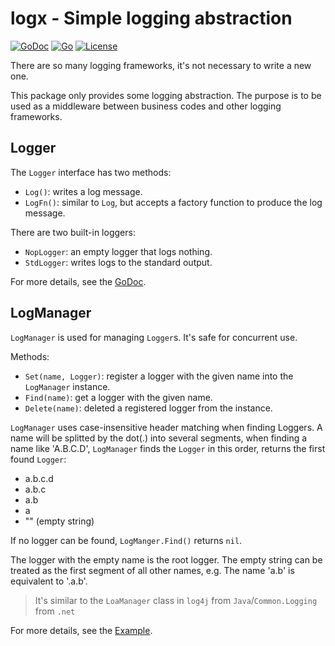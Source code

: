 # logx - Simple logging abstraction

[![GoDoc](https://pkg.go.dev/badge/github.com/cmstar/go-logx)](https://pkg.go.dev/github.com/cmstar/go-logx)
[![Go](https://github.com/cmstar/go-logx/workflows/Go/badge.svg)](https://github.com/cmstar/go-logx/actions?query=workflow%3AGo)
[![License](https://img.shields.io/badge/license-MIT-brightgreen.svg?style=flat)](https://opensource.org/licenses/MIT)

There are so many logging frameworks, it's not necessary to write a new one.

This package only provides some logging abstraction. The purpose is to be used as a middleware between business codes and other logging frameworks.

## Logger

The `Logger` interface has two methods:
- `Log()`: writes a log message.
- `LogFn()`: similar to `Log`, but accepts a factory function to produce the log message.

There are two built-in loggers:
- `NopLogger`: an empty logger that logs nothing.
- `StdLogger`: writes logs to the standard output.

For more details, see the [GoDoc](https://pkg.go.dev/github.com/cmstar/go-logx#Logger).

## LogManager

`LogManager` is used for managing `Logger`s. It's safe for concurrent use.

Methods:
- `Set(name, Logger)`: register a logger with the given name into the `LogManager` instance.
- `Find(name)`: get a logger with the given name.
- `Delete(name)`: deleted a registered logger from the instance.

`LogManager` uses case-insensitive header matching when finding Loggers. A name will be splitted by the dot(.) into several segments, when finding a name like 'A.B.C.D', `LogManager` finds the `Logger` in this order, returns the first found `Logger`:
- a.b.c.d
- a.b.c
- a.b
- a
- "" (empty string)

If no logger can be found, `LogManger.Find()` returns `nil`.

The logger with the empty name is the root logger. The empty string can be treated as the first segment of all other names, e.g. The name 'a.b' is equivalent to '.a.b'.

> It's similar to the `LoaManager` class in `log4j` from `Java`/`Common.Logging` from `.net`

For more details, see the [Example](https://pkg.go.dev/github.com/cmstar/go-logx#example-LogManager).
